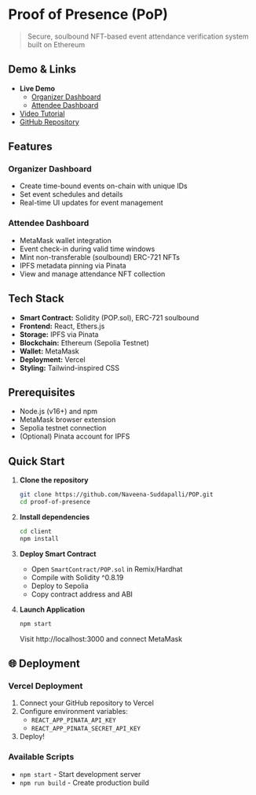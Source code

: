 # Proof of Presence (PoP) 

> Secure, soulbound NFT-based event attendance verification system built on Ethereum

## Demo & Links

- **Live Demo**
  - [Organizer Dashboard](https://pop-xi-virid.vercel.app/organizer)
  - [Attendee Dashboard](https://pop-xi-virid.vercel.app/attendee)
- [Video Tutorial](https://youtu.be/i3aLl_BxqFk)
- [GitHub Repository](https://github.com/Naveena-Suddapalli/POP)

## Features

### Organizer Dashboard
- Create time-bound events on-chain with unique IDs
- Set event schedules and details
- Real-time UI updates for event management

### Attendee Dashboard
- MetaMask wallet integration
- Event check-in during valid time windows
- Mint non-transferable (soulbound) ERC-721 NFTs
- IPFS metadata pinning via Pinata
- View and manage attendance NFT collection

## Tech Stack

- **Smart Contract:** Solidity (POP.sol), ERC-721 soulbound
- **Frontend:** React, Ethers.js
- **Storage:** IPFS via Pinata
- **Blockchain:** Ethereum (Sepolia Testnet)
- **Wallet:** MetaMask
- **Deployment:** Vercel
- **Styling:** Tailwind-inspired CSS

## Prerequisites

- Node.js (v16+) and npm
- MetaMask browser extension
- Sepolia testnet connection
- (Optional) Pinata account for IPFS

## Quick Start

1. **Clone the repository**
   ```bash
   git clone https://github.com/Naveena-Suddapalli/POP.git
   cd proof-of-presence
   ```

2. **Install dependencies**
   ```bash
   cd client
   npm install
   ```

3. **Deploy Smart Contract**
   - Open `SmartContract/POP.sol` in Remix/Hardhat
   - Compile with Solidity ^0.8.19
   - Deploy to Sepolia
   - Copy contract address and ABI

4. **Launch Application**
   ```bash
   npm start
   ```
   Visit http://localhost:3000 and connect MetaMask

## 🌐 Deployment

### Vercel Deployment

1. Connect your GitHub repository to Vercel
2. Configure environment variables:
   - `REACT_APP_PINATA_API_KEY`
   - `REACT_APP_PINATA_SECRET_API_KEY`
3. Deploy!

### Available Scripts

- `npm start` - Start development server
- `npm run build` - Create production build
